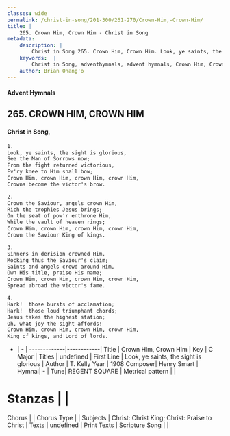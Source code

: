 ```yaml
---
classes: wide
permalink: /christ-in-song/201-300/261-270/Crown-Him,-Crown-Him/
title: |
    265. Crown Him, Crown Him - Christ in Song
metadata:
    description: |
        Christ in Song 265. Crown Him, Crown Him. Look, ye saints, the sight is glorious, See the Man of Sorrows now; From the fight returned victorious, Ev'ry knee to Him shall bow; Crown Him, crown Him, crown Him, crown Him, Crowns become the victor's brow.
    keywords:  |
        Christ in Song, adventhymnals, advent hymnals, Crown Him, Crown Him, Look, ye saints, the sight is glorious. 
    author: Brian Onang'o
---
```


#### Advent Hymnals
## 265. CROWN HIM, CROWN HIM
####  Christ in Song,

```txt
1.
Look, ye saints, the sight is glorious,
See the Man of Sorrows now;
From the fight returned victorious,
Ev'ry knee to Him shall bow;
Crown Him, crown Him, crown Him, crown Him,
Crowns become the victor's brow.

2.
Crown the Saviour, angels crown Him,
Rich the trophies Jesus brings;
On the seat of pow'r enthrone Him,
While the vault of heaven rings;
Crown Him, crown Him, crown Him, crown Him, 
Crown the Saviour King of kings.

3.
Sinners in derision crowned Him,
Mocking thus the Saviour's claim;
Saints and angels crowd around Him,
Own His title, praise His name;
Crown Him, crown Him, crown Him, crown Him,
Spread abroad the victor's fame.

4.
Hark!  those bursts of acclamation;
Hark!  those loud triumphant chords;
Jesus takes the highest station;
Oh, what joy the sight affords!
Crown Him, crown Him, crown Him, crown Him,
King of kings, and Lord of lords.

```

- |   -  |
-------------|------------|
Title | Crown Him, Crown Him |
Key | C Major |
Titles | undefined |
First Line | Look, ye saints, the sight is glorious |
Author | T. Kelly
Year | 1908
Composer| Henry Smart |
Hymnal|  - |
Tune| REGENT SQUARE |
Metrical pattern | |
# Stanzas |  |
Chorus |  |
Chorus Type |  |
Subjects | Christ: Christ King; Christ: Praise to Christ |
Texts | undefined |
Print Texts | 
Scripture Song |  |
    
